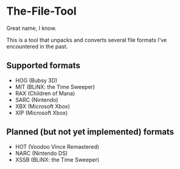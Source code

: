 # The-File-Tool
Great name, I know. 

This is a tool that unpacks and converts several file formats I've encountered in the past.

## Supported formats
- HOG (Bubsy 3D)
- MIT (BLiNX: the Time Sweeper)
- RAX (Children of Mana)
- SARC (Nintendo)
- XBX (Microsoft Xbox)
- XIP (Microsoft Xbox)

## Planned (but not yet implemented) formats
- HOT (Voodoo Vince Remastered)
- NARC (Nintendo DS)
- XSSB (BLiNX: the Time Sweeper)
